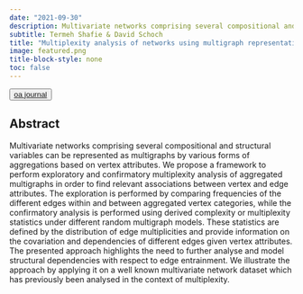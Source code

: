 ```yaml
---
date: "2021-09-30"
description: Multivariate networks comprising several compositional and structural variables can be represented as multigraphs by various forms of aggregations based on vertex attributes. We propose a framework to perform exploratory and confirmatory multiplexity analysis of aggregated multigraphs in order to find relevant associations between vertex and edge attributes...
subtitle: Termeh Shafie & David Schoch
title: "Multiplexity analysis of networks using multigraph representations"
image: featured.png
title-block-style: none
toc: false
---
```


<button type="button" class="btn btn-outline-success"><a href="https://doi.org/10.1007/s10260-021-00596-0">oa journal</a></button>


## Abstract 
Multivariate networks comprising several compositional and structural variables can be represented as multigraphs by various forms of aggregations based on vertex attributes. We propose a framework to perform exploratory and confirmatory multiplexity analysis of aggregated multigraphs in order to find relevant associations between vertex and edge attributes. The exploration is performed by comparing frequencies of the different edges within and between aggregated vertex categories, while the confirmatory analysis is performed using derived complexity or multiplexity statistics under different random multigraph models. These statistics are defined by the distribution of edge multiplicities and provide information on the covariation and dependencies of different edges given vertex attributes. The presented approach highlights the need to further analyse and model structural dependencies with respect to edge entrainment. We illustrate the approach by applying it on a well known multivariate network dataset which has previously been analysed in the context of multiplexity.